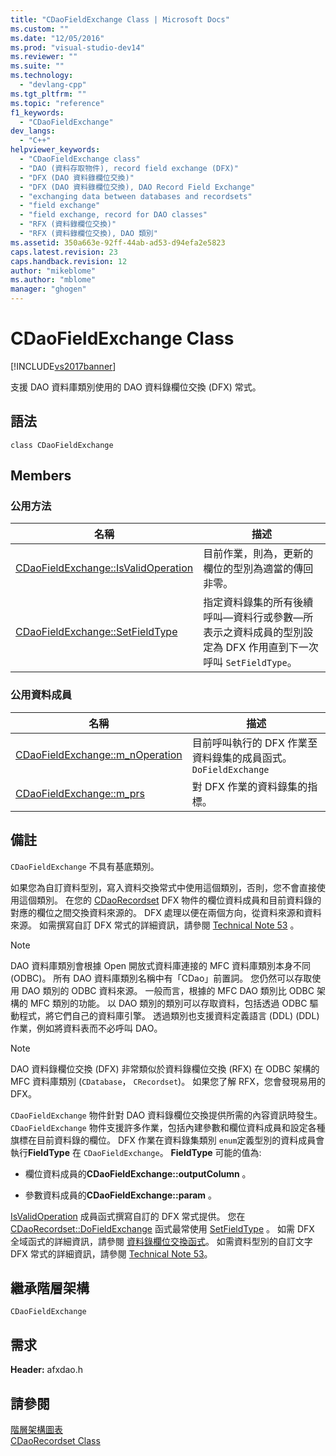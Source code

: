 ```yaml
---
title: "CDaoFieldExchange Class | Microsoft Docs"
ms.custom: ""
ms.date: "12/05/2016"
ms.prod: "visual-studio-dev14"
ms.reviewer: ""
ms.suite: ""
ms.technology: 
  - "devlang-cpp"
ms.tgt_pltfrm: ""
ms.topic: "reference"
f1_keywords: 
  - "CDaoFieldExchange"
dev_langs: 
  - "C++"
helpviewer_keywords: 
  - "CDaoFieldExchange class"
  - "DAO (資料存取物件), record field exchange (DFX)"
  - "DFX (DAO 資料錄欄位交換)"
  - "DFX (DAO 資料錄欄位交換), DAO Record Field Exchange"
  - "exchanging data between databases and recordsets"
  - "field exchange"
  - "field exchange, record for DAO classes"
  - "RFX (資料錄欄位交換)"
  - "RFX (資料錄欄位交換), DAO 類別"
ms.assetid: 350a663e-92ff-44ab-ad53-d94efa2e5823
caps.latest.revision: 23
caps.handback.revision: 12
author: "mikeblome"
ms.author: "mblome"
manager: "ghogen"
---
```

# CDaoFieldExchange Class
[!INCLUDE[vs2017banner](../../assembler/inline/includes/vs2017banner.md)]

支援 DAO 資料庫類別使用的 DAO 資料錄欄位交換 \(DFX\) 常式。  
  
## 語法  
  
```  
class CDaoFieldExchange  
```  
  
## Members  
  
### 公用方法  
  
|名稱|描述|  
|--------|--------|  
|[CDaoFieldExchange::IsValidOperation](../Topic/CDaoFieldExchange::IsValidOperation.md)|目前作業，則為，更新的欄位的型別為適當的傳回非零。|  
|[CDaoFieldExchange::SetFieldType](../Topic/CDaoFieldExchange::SetFieldType.md)|指定資料錄集的所有後續呼叫—資料行或參數—所表示之資料成員的型別設定為 DFX 作用直到下一次呼叫 `SetFieldType`。|  
  
### 公用資料成員  
  
|名稱|描述|  
|--------|--------|  
|[CDaoFieldExchange::m\_nOperation](../Topic/CDaoFieldExchange::m_nOperation.md)|目前呼叫執行的 DFX 作業至資料錄集的成員函式。 `DoFieldExchange`|  
|[CDaoFieldExchange::m\_prs](../Topic/CDaoFieldExchange::m_prs.md)|對 DFX 作業的資料錄集的指標。|  
  
## 備註  
 `CDaoFieldExchange` 不具有基底類別。  
  
 如果您為自訂資料型別，寫入資料交換常式中使用這個類別，否則，您不會直接使用這個類別。  在您的 [CDaoRecordset](../../mfc/reference/cdaorecordset-class.md) DFX 物件的欄位資料成員和目前資料錄的對應的欄位之間交換資料來源的。  DFX 處理以便在兩個方向，從資料來源和資料來源。  如需撰寫自訂 DFX 常式的詳細資訊，請參閱 [Technical Note 53](../../mfc/tn053-custom-dfx-routines-for-dao-database-classes.md) 。  
  
> [!NOTE]
>  DAO 資料庫類別會根據 Open 開放式資料庫連接的 MFC 資料庫類別本身不同 \(ODBC\)。  所有 DAO 資料庫類別名稱中有「CDao」前置詞。  您仍然可以存取使用 DAO 類別的 ODBC 資料來源。  一般而言，根據的 MFC DAO 類別比 ODBC 架構的 MFC 類別的功能。  以 DAO 類別的類別可以存取資料，包括透過 ODBC 驅動程式，將它們自己的資料庫引擎。  透過類別也支援資料定義語言 \(DDL\) \(DDL\) 作業，例如將資料表而不必呼叫 DAO。  
  
> [!NOTE]
>  DAO 資料錄欄位交換 \(DFX\) 非常類似於資料錄欄位交換 \(RFX\) 在 ODBC 架構的 MFC 資料庫類別 \(`CDatabase`， `CRecordset`\)。  如果您了解 RFX，您會發現易用的 DFX。  
  
 `CDaoFieldExchange` 物件針對 DAO 資料錄欄位交換提供所需的內容資訊時發生。  `CDaoFieldExchange` 物件支援許多作業，包括內建參數和欄位資料成員和設定各種旗標在目前資料錄的欄位。  DFX 作業在資料錄集類別 `enum`定義型別的資料成員會執行**FieldType** 在 `CDaoFieldExchange`。  **FieldType** 可能的值為:  
  
-   欄位資料成員的**CDaoFieldExchange::outputColumn** 。  
  
-   參數資料成員的**CDaoFieldExchange::param** 。  
  
 [IsValidOperation](../Topic/CDaoFieldExchange::IsValidOperation.md) 成員函式撰寫自訂的 DFX 常式提供。  您在 [CDaoRecordset::DoFieldExchange](../Topic/CDaoRecordset::DoFieldExchange.md) 函式最常使用 [SetFieldType](../Topic/CDaoFieldExchange::SetFieldType.md) 。  如需 DFX 全域函式的詳細資訊，請參閱 [資料錄欄位交換函式](../../mfc/reference/record-field-exchange-functions.md)。  如需資料型別的自訂文字 DFX 常式的詳細資訊，請參閱 [Technical Note 53](../../mfc/tn053-custom-dfx-routines-for-dao-database-classes.md)。  
  
## 繼承階層架構  
 `CDaoFieldExchange`  
  
## 需求  
 **Header:** afxdao.h  
  
## 請參閱  
 [階層架構圖表](../../mfc/hierarchy-chart.md)   
 [CDaoRecordset Class](../../mfc/reference/cdaorecordset-class.md)